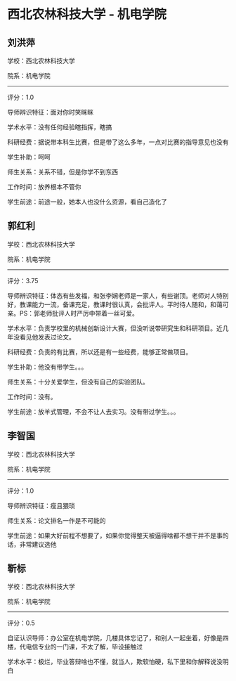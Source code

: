# 西北农林科技大学 - 机电学院

## 刘洪萍

学校：西北农林科技大学

院系：机电学院

* * *

评分：1.0

导师辨识特征：面对你时笑眯眯

学术水平：没有任何经验瞎指挥，瞎搞

科研经费：据说带本科生比赛，但是带了这么多年，一点对比赛的指导意见也没有

学生补助：呵呵

师生关系：关系不错，但是你学不到东西

工作时间：放养根本不管你

学生前途：前途一般，她本人也没什么资源，看自己造化了

## 郭红利

学校：西北农林科技大学

院系：机电学院

* * *

评分：3.75

导师辨识特征：体态有些发福，和张李娴老师是一家人，有些谢顶。老师对人特别好，教课能力一流，备课充足，教课时很认真，会批评人。平时待人随和，和蔼可亲。PS：郭老师批评人时严厉中带着一丝可爱。

学术水平：负责学校里的机械创新设计大赛，但没听说带研究生和科研项目。近几年没看见他发表过论文。

科研经费：负责的有比赛，所以还是有一些经费，能够正常做项目。

学生补助：他没有带学生。。。

师生关系：十分关爱学生，但没有自己的实验团队。

工作时间：没有。

学生前途：放羊式管理，不会不让人去实习。没有带过学生。。。

## 李智国

学校：西北农林科技大学

院系：机电学院

* * *

评分：1.0

导师辨识特征：瘦且猥琐

师生关系：论文排名一作是不可能的

学生前途：如果大好前程不想要了，如果你觉得整天被逼得啥都不想干并不是事的话，非常建议选他

## 靳标

学校：西北农林科技大学

院系：机电学院

* * *

评分：0.5

自证认识导师：办公室在机电学院，几楼具体忘记了，和别人一起坐着，好像是四楼，代电信专业的一门课，不太了解，毕设接触过

学术水平：极烂，毕业答辩啥也不懂，就当人，欺软怕硬，私下里和你解释说没明白